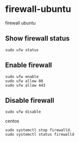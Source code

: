 # firewall-ubuntu
firewall ubuntu


## Show firewall status
```
sudo ufw status
```


## Enable firewall
```
sudo ufw enable
sudo ufw allow 80
sudo ufw allow 443
```

## Disable firewall
```
sudo ufw disable
```




centos
```
sudo systemctl stop firewalld.
sudo systemctl status firewalld
```
